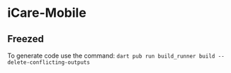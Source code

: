 # iCare-Mobile

## Freezed

To generate code use the command:
```dart pub run build_runner build --delete-conflicting-outputs```
